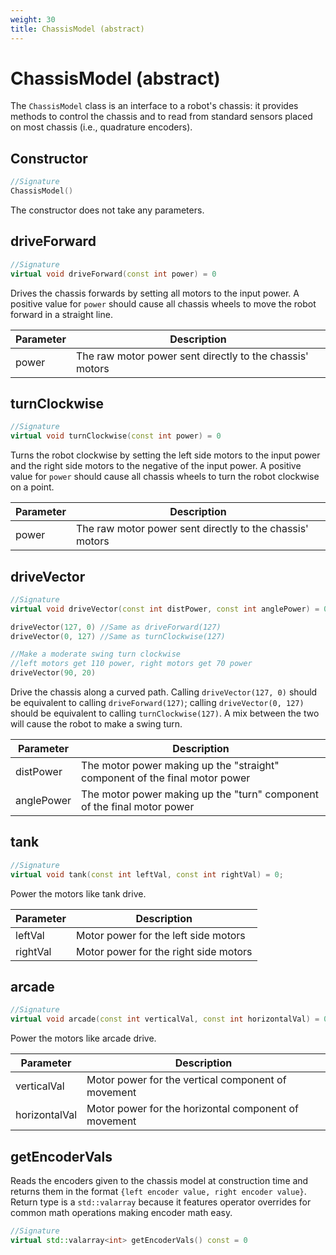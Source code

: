 ```yaml
---
weight: 30
title: ChassisModel (abstract)
---
```


# ChassisModel (abstract)

The `ChassisModel` class is an interface to a robot's chassis: it provides methods to control the chassis and to read from standard sensors placed on most chassis (i.e., quadrature encoders).

## Constructor

```c++
//Signature
ChassisModel()
```

The constructor does not take any parameters.

## driveForward

```c++
//Signature
virtual void driveForward(const int power) = 0
```

Drives the chassis forwards by setting all motors to the input power. A positive value for `power` should cause all chassis wheels to move the robot forward in a straight line.

Parameter | Description
----------|------------
power | The raw motor power sent directly to the chassis' motors

## turnClockwise

```c++
//Signature
virtual void turnClockwise(const int power) = 0
```

Turns the robot clockwise by setting the left side motors to the input power and the right side motors to the negative of the input power. A positive value for `power` should cause all chassis wheels to turn the robot clockwise on a point.

Parameter | Description
----------|------------
power | The raw motor power sent directly to the chassis' motors

## driveVector

```c++
//Signature
virtual void driveVector(const int distPower, const int anglePower) = 0

driveVector(127, 0) //Same as driveForward(127)
driveVector(0, 127) //Same as turnClockwise(127)

//Make a moderate swing turn clockwise
//left motors get 110 power, right motors get 70 power
driveVector(90, 20)
```

Drive the chassis along a curved path. Calling `driveVector(127, 0)` should be equivalent to calling `driveForward(127)`; calling `driveVector(0, 127)` should be equivalent to calling `turnClockwise(127)`. A mix between the two will cause the robot to make a swing turn.

Parameter | Description
----------|------------
distPower | The motor power making up the "straight" component of the final motor power
anglePower | The motor power making up the "turn" component of the final motor power

## tank

```c++
//Signature
virtual void tank(const int leftVal, const int rightVal) = 0;
```

Power the motors like tank drive.

Parameter | Description
----------|------------
leftVal | Motor power for the left side motors
rightVal | Motor power for the right side motors

## arcade

```c++
//Signature
virtual void arcade(const int verticalVal, const int horizontalVal) = 0;
```

Power the motors like arcade drive.

Parameter | Description
----------|------------
verticalVal | Motor power for the vertical component of movement
horizontalVal | Motor power for the horizontal component of movement

## getEncoderVals

Reads the encoders given to the chassis model at construction time and returns them in the format `{left encoder value, right encoder value}`. Return type is a `std::valarray` because it features operator overrides for common math operations making encoder math easy.

```c++
//Signature
virtual std::valarray<int> getEncoderVals() const = 0
```
